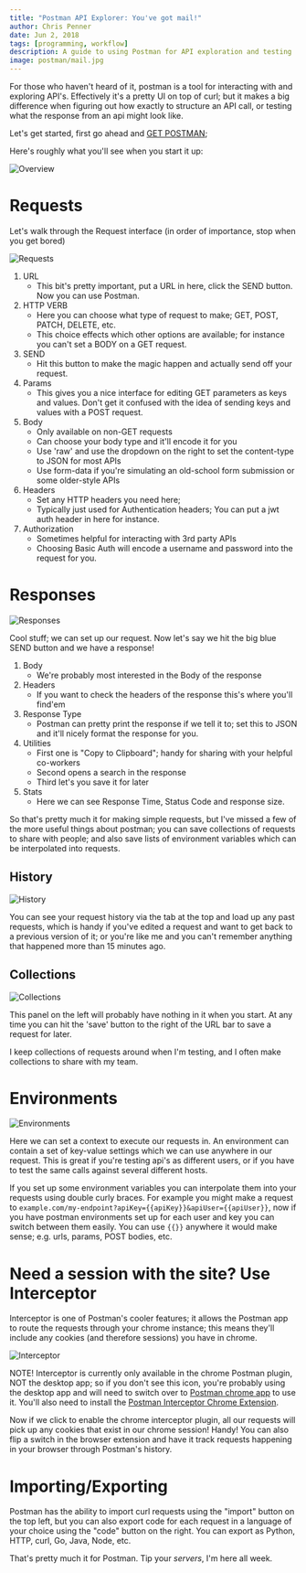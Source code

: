 ```yaml
---
title: "Postman API Explorer: You've got mail!"
author: Chris Penner
date: Jun 2, 2018
tags: [programming, workflow]
description: A guide to using Postman for API exploration and testing
image: postman/mail.jpg
---
```


For those who haven't heard of it, postman is a tool for interacting with and
exploring API's. Effectively it's a pretty UI on top of curl; but it makes a
big difference when figuring out how exactly to structure an API call, or
testing what the response from an api might look like.

Let's get started, first go ahead and [GET POSTMAN](https://www.getpostman.com/);

Here's roughly what you'll see when you start it up:

![Overview](/images/postman/overview.png)

# Requests

Let's walk through the Request interface (in order of importance, stop when you get bored)

![Requests](/images/postman/request.png)

1.  URL
    -   This bit's pretty important, put a URL in here, click the SEND button.
        Now you can use Postman.
2.  HTTP VERB
    -   Here you can choose what type of request to make; GET, POST, PATCH,
        DELETE, etc.
    -   This choice effects which other options are available; for instance you
        can't set a BODY on a GET request.
3.  SEND
    -   Hit this button to make the magic happen and actually send off your
        request.
4.  Params
    -   This gives you a nice interface for editing GET parameters as keys and
        values. Don't get it confused with the idea of sending keys and values
        with a POST request.
5.  Body
    -   Only available on non-GET requests
    -   Can choose your body type and it'll encode it for you
    -   Use 'raw' and use the dropdown on the right to set the content-type to
        JSON for most APIs
    -   Use form-data if you're simulating an old-school form submission or
        some older-style APIs
6.  Headers
    -   Set any HTTP headers you need here;
    -   Typically just used for Authentication headers; You can put a jwt auth
        header in here for instance.
7.  Authorization
    -   Sometimes helpful for interacting with 3rd party APIs
    -   Choosing Basic Auth will encode a username and password into the
        request for you.


# Responses

![Responses](/images/postman/response.png)

Cool stuff; we can set up our request. Now let's say we hit the big blue SEND button and we have a response!

1.  Body
    -   We're probably most interested in the Body of the response
2.  Headers
    -   If you want to check the headers of the response this's where you'll
        find'em
3.  Response Type
    -   Postman can pretty print the response if we tell it to; set this to
        JSON and it'll nicely format the response for you.
4.  Utilities
    -   First one is "Copy to Clipboard"; handy for sharing with your helpful
        co-workers
    -   Second opens a search in the response
    -   Third let's you save it for later
5.  Stats
    -   Here we can see Response Time, Status Code and response size.


So that's pretty much it for making simple requests, but I've missed a few of the more useful things about postman; you
can save collections of requests to share with people; and also save lists of environment variables which can be
interpolated into requests.

## History 

![History](/images/postman/history.png)

You can see your request history via the tab at the top and load up any past
requests, which is handy if you've edited a request and want to get back to a
previous version of it; or you're like me and you can't remember anything that
happened more than 15 minutes ago.

## Collections

 ![Collections](/images/postman/collections.png)

This panel on the left will probably have nothing in it when you start. At any
time you can hit the 'save' button to the right of the URL bar to save a
request for later.

I keep collections of requests around when I'm testing, and I often make
collections to share with my team.

# Environments

![Environments](/images/postman/environments.png)

Here we can set a context to execute our requests in. An environment can
contain a set of key-value settings which we can use anywhere in our request.
This is great if you're testing api's as different users, or if you have to
test the same calls against several different hosts.

If you set up some environment variables you can interpolate them into your
requests using double curly braces. For example you might make a request to
`example.com/my-endpoint?apiKey={{apiKey}}&apiUser={{apiUser}}`, now if you
have postman environments set up for each user and key you can switch between
them easily. You can use `{{}}` anywhere it would make sense; e.g. urls,
params, POST bodies, etc.

# Need a session with the site? Use Interceptor

Interceptor is one of Postman's cooler features; it allows the Postman app to route
the requests through your chrome instance; this means they'll include any
cookies (and therefore sessions) you have in chrome. 

![Interceptor](/images/postman/interceptor.png)

NOTE! Interceptor is currently only available in the chrome Postman plugin, NOT
the desktop app; so if you don't see this icon, you're probably using the
desktop app and will need to switch over to [Postman chrome
app](https://chrome.google.com/webstore/detail/postman/fhbjgbiflinjbdggehcddcbncdddomop)
to use it. You'll also need to install the [Postman Interceptor Chrome
Extension](https://chrome.google.com/webstore/detail/postman-interceptor/aicmkgpgakddgnaphhhpliifpcfhicfo?hl=en).

Now if we click to enable the chrome interceptor plugin, all our requests will
pick up any cookies that exist in our chrome session! Handy! You can also flip
a switch in the browser extension and have it track requests happening in your
browser through Postman's history.

# Importing/Exporting

Postman has the ability to import curl requests using the "import" button on
the top left, but you can also export code for each request in a language of
your choice using the "code" button on the right. You can export as Python,
HTTP, curl, Go, Java, Node, etc.

That's pretty much it for Postman. Tip your _*servers*_, I'm here all week.
